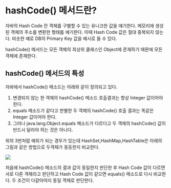 # hashCode() 메서드란?

자바의 Hash Code 란 객체를 구별할 수 있는 유니크한 값을 얘기한다. 메모리에 생성된 객체의 주소를 변환한 형태를 얘기한다.
이때 Hash Code 값은 절대 중복되지 않는다. 비슷한 예로 DB의 Primary Key 값을 예시로 들 수 있다.

hashCode() 메서드는 모든 객체의 최상위 클래스인 Object에 존재하기 때문에 모든 객체에 존재한다.

## hashCode() 메서드의 특성

자바에서 hashCode() 메소드는 아래와 같이 정의되고 있다.

1. 변경되지 않는 한 객체의 hashCode() 메소드 호출결과는 항상 Integer 값이어야한다.
2. equals 메소드가 같다고 판별한 두 객체의 hashCode() 호출 결과는 똑같은 Integer 값이어야 한다.
3. 그러나 java.lang.Object.equals 메소드가 다르다고 두 객체의 hashCode() 값이 반드시 달라야 하는 것은 아니다.

위의 3번처럼 예외가 되는 경우가 있는데 HashSet,HashMap,HashTable은 아래의 그림과 같은 방법으로 두객체가 동등한지 비교한다.

![](https://img1.daumcdn.net/thumb/R1280x0/?scode=mtistory2&fname=https%3A%2F%2Fblog.kakaocdn.net%2Fdn%2FdyyO45%2FbtqA2OSHDax%2FsLcXFRfXtAxidIY2iUNUx0%2Fimg.png)

처음에 hashCode() 메소드의 결과 값이 동일한지 판단한 후 Hash Code 값이 다르면 서로 다른 객체라고 판단하고 Hash Code 값이 같으면 equals() 메소드로 다시 비교한다.
두 조건이 다같아야지 동일 객체로 판단한다.

